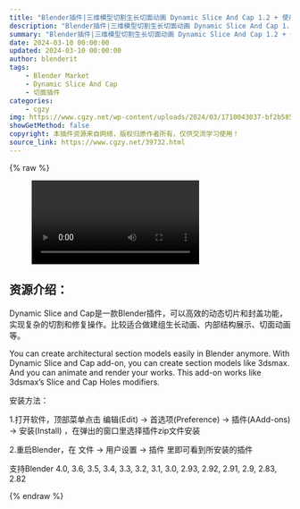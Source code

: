 ```yaml
---
title: "Blender插件|三维模型切割生长切面动画 Dynamic Slice And Cap 1.2 + 使用教程"
description: "Blender插件|三维模型切割生长切面动画 Dynamic Slice And Cap 1.2 + 使用教程"
summary: "Blender插件|三维模型切割生长切面动画 Dynamic Slice And Cap 1.2 + 使用教程"
date: 2024-03-10 00:00:00
updated: 2024-03-10 00:00:00
author: blenderit
tags: 
    - Blender Market
    - Dynamic Slice And Cap
    - 切面插件
categories:
    - cgzy
img: https://www.cgzy.net/wp-content/uploads/2024/03/1710043037-bf2b585aaeb7a04.webp
showGetMethod: false
copyright: 本插件资源来自网络，版权归原作者所有，仅供交流学习使用！
source_link: https://www.cgzy.net/39732.html
---
```


{% raw %}
<figure class="wp-block-video aligncenter"><video controls src="http://cloud.video.taobao.com/play/u/null/p/1/e/6/t/1/452323300759.mp4"></video></figure><div class="wp-block-pandastudio-title"><div class="title_style_01"><h2 id="h2-0">资源介绍：</h2></div></div><p class="is-style-text-indent-2em">Dynamic Slice and Cap是一款Blender插件，可以高效的动态切片和封盖功能，实现复杂的切割和修复操作。比较适合做建组生长动画、内部结构展示、切面动画等。</p><p>You can create architectural section models easily in Blender anymore. With Dynamic Slice and Cap add-on, you can create section models like 3dsmax. And you can animate and render your works. This add-on works like 3dsmax’s Slice and Cap Holes modifiers.</p><div class="wp-block-pandastudio-title"><div class="title_style_01"><p>安装方法：</p></div></div><p>1.打开软件，顶部菜单点击 编辑(Edit) → 首选项(Preference) → 插件(AAdd-ons) → 安装(Install) ，在弹出的窗口里选择插件zip文件安装</p><p>2.重启Blender，在 文件 → 用户设置 → 插件 里即可看到所安装的插件</p><div class="wp-block-pandastudio-tips"><div class="tip success "><p>支持Blender 4.0, 3.6, 3.5, 3.4, 3.3, 3.2, 3.1, 3.0, 2.93, 2.92, 2.91, 2.9, 2.83, 2.82</p>
</div></div>
<div style="display: none">cgzy</div>
{% endraw %}